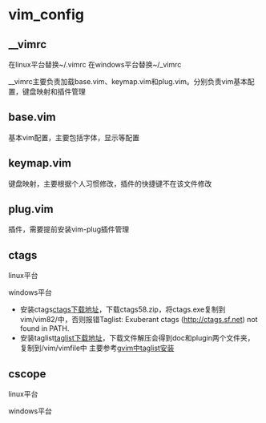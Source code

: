 # vim_config
## __vimrc
在linux平台替换~/.vimrc
在windows平台替换~/_vimrc

__vimrc主要负责加载base.vim、keymap.vim和plug.vim。分别负责vim基本配置，键盘映射和插件管理

## base.vim
基本vim配置，主要包括字体，显示等配置

## keymap.vim
键盘映射，主要根据个人习惯修改，插件的快捷键不在该文件修改

## plug.vim
插件，需要提前安装vim-plug插件管理

## ctags
linux平台

windows平台
- 安装ctags[ctags下载地址](http://ctags.sourceforge.net/index.html)，下载ctags58.zip，将ctags.exe复制到vim/vim82/中，否则报错Taglist: Exuberant ctags (http://ctags.sf.net) not found in PATH. 
- 安装taglist[taglist下载地址](http://www.vim.org/scripts/script.php?script_id=273)，下载文件解压会得到doc和plugin两个文件夹，复制到/vim/vimfile中
主要参考[gvim中taglist安装](https://blog.csdn.net/gavinr/article/details/6332341)

## cscope
linux平台

windows平台
